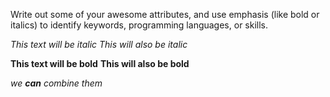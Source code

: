 Write out some of your awesome attributes, and use emphasis (like bold or italics) to identify keywords, programming languages, or skills.

*This text will be italic*
_This will also be italic_

**This text will be bold**
__This will also be bold__

_we **can** combine them_
